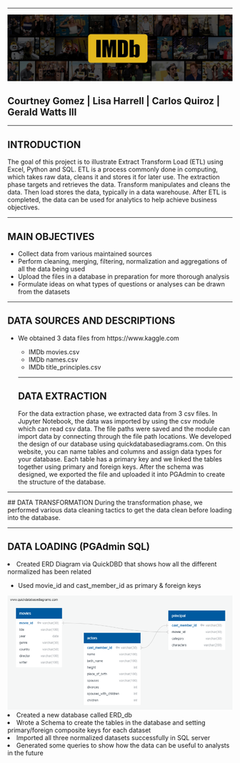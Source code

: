 <hr>
<img src="Images/IMDb_Header.jpg" class="center">
<p><h2>Courtney Gomez  |  Lisa Harrell  |  Carlos Quiroz  | Gerald Watts III </h1></p>
<hr>

## INTRODUCTION

The goal of this project is to illustrate Extract Transform Load (ETL) using Excel, Python and SQL.  ETL is a process commonly done in computing, which takes raw data, cleans it and stores it for later use.  The extraction phase targets and retrieves the data.  Transform manipulates and cleans the data. Then load stores the data, typically in a data warehouse. After ETL is completed, the data can be used for analytics to help achieve business objectives.  
<hr>

## MAIN OBJECTIVES
<ul>
    <li>Collect data  from various maintained sources </li>
    <li>Perform cleaning, merging, filtering, normalization and aggregations of all the data being used</li>
    <li>Upload the files in a database in preparation for more thorough analysis</li>
    <li>Formulate ideas on what types of questions or analyses can be drawn from the datasets</li>
</ul>
<hr>

## DATA SOURCES AND DESCRIPTIONS
<ul>
<li>We obtained 3 data files from https://www.kaggle.com </li>
    <ul>
    <li>IMDb movies.csv</li>
    <li>IMDb names.csv</li>
    <li>IMDb title_principles.csv</li>
</ul>
<hr>

## DATA EXTRACTION
For the data extraction phase, we extracted data from 3 csv files.  In Jupyter Notebook, the data was imported by using the csv module which can read csv data.  The file paths were saved and the module can import data by connecting through the file path locations.  We developed the design of our database using quickdatabasediagrams.com.  On this website, you can name tables and columns and assign data types for your database.  Each table has a primary key and we linked the tables together using primary and foreign keys.  After the schema was designed, we exported the file and uploaded it into PGAdmin to create the structure of the database.
</ul>
<hr>
## DATA TRANSFORMATION
During the transformation phase, we performed various data cleaning tactics to get the data clean before loading into the database.  
</ul>
<hr>

## DATA LOADING (PGAdmin SQL)
</ol>
    <li>Created ERD Diagram via QuickDBD that shows how all the different normalized has been related</li>
        <ul>
            <li>Used movie_id and cast_member_id as primary & foreign keys</li>
        </ul>
    
<img src="Images/ERD.png" class="center"/>    
    <li>Created a new database called ERD_db</li>
    <li>Wrote a Schema to create the tables in the database and setting primary/foreign composite keys for each dataset</li>
    <li>Imported all three normalized datasets successfully in SQL server </li>
    <li>Generated some queries to show how the data can be useful to analysts in the future</li>


